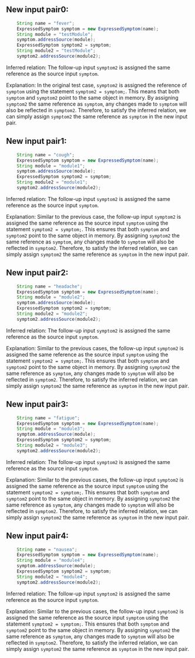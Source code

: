 ## New input pair0:
```java
    String name = "fever";
    ExpressedSymptom symptom = new ExpressedSymptom(name);
    String module = "testModule";
    symptom.addressSource(module);
    ExpressedSymptom symptom2 = symptom;
    String module2 = "testModule";
    symptom2.addressSource(module2);
```

Inferred relation: The follow-up input `symptom2` is assigned the same reference as the source input `symptom`.

Explanation: In the original test case, `symptom2` is assigned the reference of `symptom` using the statement `symptom2 = symptom;`. This means that both `symptom` and `symptom2` point to the same object in memory. By assigning `symptom2` the same reference as `symptom`, any changes made to `symptom` will also be reflected in `symptom2`. Therefore, to satisfy the inferred relation, we can simply assign `symptom2` the same reference as `symptom` in the new input pair.

## New input pair1:
```java
    String name = "cough";
    ExpressedSymptom symptom = new ExpressedSymptom(name);
    String module = "module1";
    symptom.addressSource(module);
    ExpressedSymptom symptom2 = symptom;
    String module2 = "module1";
    symptom2.addressSource(module2);
```

Inferred relation: The follow-up input `symptom2` is assigned the same reference as the source input `symptom`.

Explanation: Similar to the previous case, the follow-up input `symptom2` is assigned the same reference as the source input `symptom` using the statement `symptom2 = symptom;`. This ensures that both `symptom` and `symptom2` point to the same object in memory. By assigning `symptom2` the same reference as `symptom`, any changes made to `symptom` will also be reflected in `symptom2`. Therefore, to satisfy the inferred relation, we can simply assign `symptom2` the same reference as `symptom` in the new input pair.

## New input pair2:
```java
    String name = "headache";
    ExpressedSymptom symptom = new ExpressedSymptom(name);
    String module = "module2";
    symptom.addressSource(module);
    ExpressedSymptom symptom2 = symptom;
    String module2 = "module2";
    symptom2.addressSource(module2);
```

Inferred relation: The follow-up input `symptom2` is assigned the same reference as the source input `symptom`.

Explanation: Similar to the previous cases, the follow-up input `symptom2` is assigned the same reference as the source input `symptom` using the statement `symptom2 = symptom;`. This ensures that both `symptom` and `symptom2` point to the same object in memory. By assigning `symptom2` the same reference as `symptom`, any changes made to `symptom` will also be reflected in `symptom2`. Therefore, to satisfy the inferred relation, we can simply assign `symptom2` the same reference as `symptom` in the new input pair.

## New input pair3:
```java
    String name = "fatigue";
    ExpressedSymptom symptom = new ExpressedSymptom(name);
    String module = "module3";
    symptom.addressSource(module);
    ExpressedSymptom symptom2 = symptom;
    String module2 = "module3";
    symptom2.addressSource(module2);
```

Inferred relation: The follow-up input `symptom2` is assigned the same reference as the source input `symptom`.

Explanation: Similar to the previous cases, the follow-up input `symptom2` is assigned the same reference as the source input `symptom` using the statement `symptom2 = symptom;`. This ensures that both `symptom` and `symptom2` point to the same object in memory. By assigning `symptom2` the same reference as `symptom`, any changes made to `symptom` will also be reflected in `symptom2`. Therefore, to satisfy the inferred relation, we can simply assign `symptom2` the same reference as `symptom` in the new input pair.

## New input pair4:
```java
    String name = "nausea";
    ExpressedSymptom symptom = new ExpressedSymptom(name);
    String module = "module4";
    symptom.addressSource(module);
    ExpressedSymptom symptom2 = symptom;
    String module2 = "module4";
    symptom2.addressSource(module2);
```

Inferred relation: The follow-up input `symptom2` is assigned the same reference as the source input `symptom`.

Explanation: Similar to the previous cases, the follow-up input `symptom2` is assigned the same reference as the source input `symptom` using the statement `symptom2 = symptom;`. This ensures that both `symptom` and `symptom2` point to the same object in memory. By assigning `symptom2` the same reference as `symptom`, any changes made to `symptom` will also be reflected in `symptom2`. Therefore, to satisfy the inferred relation, we can simply assign `symptom2` the same reference as `symptom` in the new input pair.